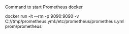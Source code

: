 Command to start Prometheus docker

docker run -it --rm -p 9090:9090 -v C://tmp/prometheus.yml:/etc/prometheus/prometheus.yml prom/prometheus